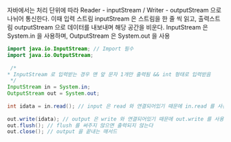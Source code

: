 
자바에서는 처리 단위에 따라 Reader - inputStream / Writer - outputStream 으로 나뉘어 통신한다. 이때 입력 스트림 inputStream 은 스트림을 한 줄 씩 읽고, 출력스트림 outputStream 으로 데이터를 내보내며 해당 공간을 비운다.
InputStream 은 System.in 을 사용하며, OutputStream 은 System.out 을 사용

```java
import java.io.InputStream; // Import 필수
import java.io.OutputStream;		
  
 /*
* InputStream 로 입력받는 경우 맨 앞 문자 1개만 출력됨 && int 형태로 입력받음
 */		
InputStream in = System.in;
OutputStream out = System.out;
        
int idata = in.read(); // input 은 read 와 연결되어있기 때문에 in.read 를 사욯한다.
		
out.write(idata); // output 은 write 와 연결되어있기 때문에 out.write 를 사용한다
out.flush(); // flush 를 써주지 않으면 출력되지 않는다
out.close(); // output 을 끝내는 매서드
```
